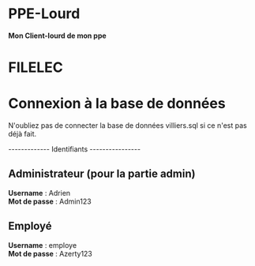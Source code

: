 # PPE-Lourd
<b>Mon Client-lourd de mon ppe</b>


# FILELEC

# Connexion à la base de données
N'oubliez pas de connecter la base de données villiers.sql si ce n'est pas déjà fait.

------------- Identifiants ----------------

Administrateur (pour la partie admin)
--------------
<b>Username</b> : Adrien<br>
<b>Mot de passe</b> : Admin123

Employé
-----------
<b>Username</b> : employe<br>
<b>Mot de passe</b> : Azerty123
